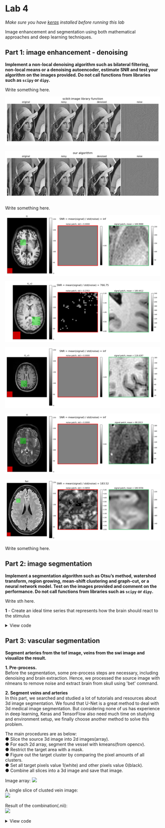 # Lab 4

*Make sure you have [keras]() installed before running this lab*

Image enhancement and segmentation using both mathematical approaches and deep learning techniques.

## Part 1: image enhancement - denoising

**Implement a non-local denoising algorithm such as bilateral filtering, non-local means or a denoising autoencoder, estimate SNR and test your algorithm on the images provided. Do not call functions from libraries such as `scipy` or `dipy`.**

Write something here.

![img](images/t1.png)

![img](images/t2.png)

Write something here.

![img](images/11.png)

![img](images/12.png)

![img](images/13.png)

![img](images/14.png)

![img](images/15.png)

Write something here.

## Part 2: image segmentation

**Implement a segmentation algorithm such as Otsu’s method, watershed transform, region growing, mean-shift clustering and graph-cut, or a neural network model. Test on the images provided and comment on the performance. Do not call functions from libraries such as `scipy` or `dipy`.**

Write sth here.

**1** - Create an ideal time series that represents how the brain should react to the stimulus

<details>
<summary>View code</summary>

```python
# code snippet
```
</details>

## Part 3: vascular segmentation

**Segment arteries from the tof image, veins from the swi image and visualize the result.**

**1. Pre-process.**  
Before the segmentation, some pre-process steps are necessary, including denoising and brain extraction. Hence, we processed the source image with
nlmeans to remove noise and extract brain from skull using 'bet' command.


**2. Segment veins and arteries**  
In this part, we searched and studied a lot of tutorials and resources about 3d image segmentation. We found that U-Net
is a great method to deal with 3d medical image segmentation. But considering none of us has experience in deep learning, Keras and TensorFlow 
also need much time on studying and environment setup, we finally choose another method to solve this problem.  

The main procedures are as below:  
● Slice the source 3d image into 2d images(array).  
● For each 2d array, segment the vessel with kmeans(from opencv).  
● Restrict the target area with a mask.  
● Figure out the target cluster by comparing the pixel amounts of all clusters.   
● Set all target pixels value 1(white) and other pixels value 0(black).  
● Combine all slices into a 3d image and save that image.   

Image array:
<img src="http://15.222.11.163/wp-content/uploads/2020/07/5b4cd8bff4adbf54dee648ddd8f4c53-1024x596.png"></div>  
 
A single slice of clusted vein image:    
<img src="http://15.222.11.163/wp-content/uploads/2020/07/slice.png"></div>  
  
Result of the combination(.nii):  
<img src="http://15.222.11.163/wp-content/uploads/2020/07/result-1024x330.png"></div>  

<details>
<summary>View code</summary> 

```python
    # num_mask: amount of mask pixels in the image
    # num_tissue: amount of tissue detected
    num_mask = 0
    num_tissue = 0
    # this variable indicates the number of clusters for kmeans
    tof_cluster = 4
    # A list record the amount of pixels in each cluster
    label_list = [0 for i in range(tof_cluster)]
    # slice the image and mask according to isTof
    img = image[:, :, slice] if isTof else image[slice, :, :]
    mask = msk[:, :, slice] if isTof else msk[slice, :, :]
    # check if image and mask have the same shape
    if image.shape != msk.shape:
        print("error : shape of image not consistent with mask")
        return
    rows, cols = img.shape
    size = rows * cols
    # reshape the data to 1d array
    data_img = img.reshape((size, 1))
    data_mask = mask.reshape((size, 1))
    # format transform for kmeans function
    data_img = np.float32(data_img)
    # parameters: type, max iteration times, accuracy
    criteria = (cv2.TERM_CRITERIA_EPS + cv2.TERM_CRITERIA_MAX_ITER, 20, 1.0)
    # initialize random centers
    flag = cv2.KMEANS_RANDOM_CENTERS
    # cluster amount for kmeans, for the swi.nii, 2 is enough, for tof.nii, 4 lead to better performance
    cluster = tof_cluster if isTof else 2
    # Kmeans from opencv library
    compactness, labels, centers = cv2.kmeans(data_img, cluster, None, criteria, 20, flag)
    # loop all pixels in the slice
    for i in range(size):
        # mask[i] == 1 means the certain pixel is in the brain area
        if data_mask[i] == 1:
            num_mask += 1
            # if isTof, figure out the amount of pixels in each cluster
            if isTof:
                label_list[int(labels[i])] += 1
            # if not, figure out the amount of tissue pixels
            if labels[i] == 1:
                num_tissue += 1
        else:
            # Set every piexl outside the brain area,.
            # if isTof, to 1 (0 lead to unknown error when visualized in imeka); if not, to 0
            labels[i] = 1 if isTof else 0
    print("slice:", slice, ".... mask:", num_mask, ".... white:", num_tissue)
    print("labels:", label_list)
    if isTof:
        # index indicates the cluster which has min pixel amount
        index = label_list.index(min(label_list))
        # set tissue pixels white
        for i in range(size):
            if data_mask[i] == 1:
                labels[i] = 0 if labels[i] == index else 1
    else:
        # for a normal image, if the color of tissue pixels is black, invert the color of tissue and non-tissue pixels
        if num_tissue > (num_mask * 0.3):
            print("Inverting...")
            for i in range(size):
                if data_mask[i] == 1:
                    if labels[i] == 1:
                        labels[i] = 0
                    else:
                        labels[i] = 1
        # check the result of invertion
            num_mask = num_tissue = 0
            for i in range(size):
                if data_mask[i] == 1:
                    num_mask += 1
                    num_tissue += 1 if labels[i] == 1 else 0
            print("Inverted slice:", slice, ".... mask:", num_mask, ".... white:", num_tissue)
    # reshape the array
    result = labels.reshape((img.shape[0], img.shape[1]))
```  

**3d Result:**  
Veins:
<img src="http://15.222.11.163/wp-content/uploads/2020/07/swi2-1024x576.png" ></div>  
  
Arteries:
<img src="http://15.222.11.163/wp-content/uploads/2020/07/tof1-1024x576.png"></div>  

